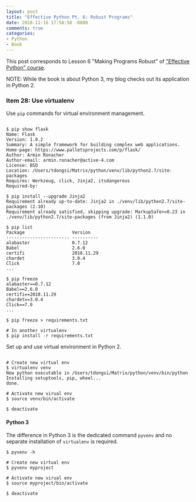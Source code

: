 ```yaml
---
layout: post
title: "Effective Python Pt. 6: Robust Programs"
date: 2018-12-16 17:58:58 -0800
comments: true
categories: 
- Python
- Book
---
```


This post corresponds to Lesson 6 "Making Programs Robust" of ["Effective Python" course](https://www.safaribooksonline.com/videos/effective-python/9780134175249).

NOTE: While the book is about Python 3, my blog checks out its application in Python 2. 

<!--more-->

### Item 28: Use virtualenv

Use `pip` commands for virtual environment management.

``` plain

$ pip show flask
Name: Flask
Version: 1.0.2
Summary: A simple framework for building complex web applications.
Home-page: https://www.palletsprojects.com/p/flask/
Author: Armin Ronacher
Author-email: armin.ronacher@active-4.com
License: BSD
Location: /Users/tdongsi/Matrix/python/venv/lib/python2.7/site-packages
Requires: Werkzeug, click, Jinja2, itsdangerous
Required-by:

$ pip install --upgrade Jinja2
Requirement already up-to-date: Jinja2 in ./venv/lib/python2.7/site-packages (2.10)
Requirement already satisfied, skipping upgrade: MarkupSafe>=0.23 in ./venv/lib/python2.7/site-packages (from Jinja2) (1.1.0)

$ pip list
Package                  Version
------------------------ ----------
alabaster                0.7.12
Babel                    2.6.0
certifi                  2018.11.29
chardet                  3.0.4
Click                    7.0
...

$ pip freeze
alabaster==0.7.12
Babel==2.6.0
certifi==2018.11.29
chardet==3.0.4
Click==7.0
...

$ pip freeze > requirements.txt

# In another virtualenv
$ pip install -r requirements.txt
```

Set up and use virtual environment in Python 2.

``` plain

# Create new virtual env
$ virtualenv venv
New python executable in /Users/tdongsi/Matrix/python/venv/bin/python
Installing setuptools, pip, wheel...
done.

# Activate new virual env
$ source venv/bin/activate

$ deactivate
```

#### Python 3

The difference in Python 3 is the dedicated command `pyvenv` and no separate installation of `virtualenv` is required.

``` plain virtualenv in Python 3
$ pyvenv -h

# Create new virtual env
$ pyvenv myproject

# Activate new virual env
$ source myproject/bin/activate

$ deactivate
```
